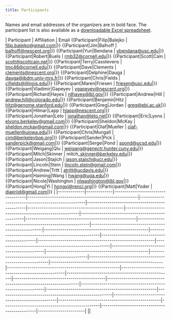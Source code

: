 ```yaml
---
title: Participants
---
```


Names and email addresses of the organizers are in bold face. The
participant list is also available as a [downloadable Excel
spreadsheet](Media:participants.xls "wikilink").

| Participant | Affiliation | Email {{Participant|Filip|Balejko | filip.balejko@gmail.com|}} {{Participant|Jim|Balhoff | balhoff@nescent.org|}} {{Participant|Yuri|Bendana | ybendana@usc.edu|}} {{Participant|Robert|Buels | rmb32@cornell.edu|}} {{Participant|Scott|Cain | scott@scottcain.net|}} {{Participant|Terry|Casstevens | tmc46@cornell.edu|}} {{Participant|Dave|Clements | clements@nescent.org|}} {{Participant|Delphine|Dauga | dauga@ibdm.univ-mrs.fr|}} {{Participant|Chris|Fields | cjfields@illinois.edu|}} {{Participant|Maren|Friesen | friesen@usc.edu|}} {{Participant|Vladimir|Gapeyev | vgapeyev@nescent.org|}} {{Participant|Richard|Hayes | rdhayes@lbl.gov|}} {{Participant|Andrew|Hill | andrew.hill@colorado.edu|}} {{Participant|Benjamin|Hitz | hitz@genome.stanford.edu|}} {{Participant|Greg|Jordan | greg@ebi.ac.uk|}} {{Participant|Hilmar|Lapp | hlapp@nescent.org|}} {{Participant|Jonathan|Leto | jonathan@leto.net|}} {{Participant|Eric|Lyons | elyons.berkeley@gmail.com|}} {{Participant|Sheldon|McKay | sheldon.mckay@gmail.com|}} {{Participant|Olaf|Mueller | olaf-mueller@uiowa.edu|}} {{Participant|Chris|Mungall | cjm@berkeleybop.org|}} {{Participant|Sander|Pick | sanderpick@gmail.com|}} {{Participant|Sergei|Pond | spond@ucsd.edu|}} {{Participant|Weigang|Qiu | weigang@genectr.hunter.cuny.edu|}} {{Participant|Mitch|Skinner | mitch\_skinner@berkeley.edu|}} {{Participant|Jason|Stajich | jason.stajich@ucr.edu|}} {{Participant|Lincoln|Stein | lincoln.stein@gmail.com|}} {{Participant|Andrew|Tritt | atritt@ucdavis.edu|}} {{Participant|Haiming|Wang | hwang@uga.edu|}} {{Participant|Nicole|Washington | nlwashington@lbl.gov|}} {{Participant|Hong|Yi | hongyi@renci.org|}} {{Participant|Matt|Yoder | diapriid@gmail.com|}} |
|-------------|-------------|-----------------------------------|------------------------------------------------------|---------------------------------------------------|------------------------------------------------|-----------------------------------------------|-------------------------------------------------------|--------------------------------------------------|------------------------------------------------------|------------------------------------------------------|------------------------------------------------------|---------------------------------------------------|-----------------------------------------------------|----------------------------------------------|---------------------------------------------------------|-------------------------------------------------------|---------------------------------------------|--------------------------------------------------|-----------------------------------------------|----------------------------------------------------------|-------------------------------------------------------|-------------------------------------------------------|--------------------------------------------------|---------------------------------------------------|---------------------------------------------|----------------------------------------------------------------|------------------------------------------------------------|------------------------------------------------------|-------------------------------------------------------|--------------------------------------------------|--------------------------------------------------|-----------------------------------------------|----------------------------------------------|-----------------------|
||


